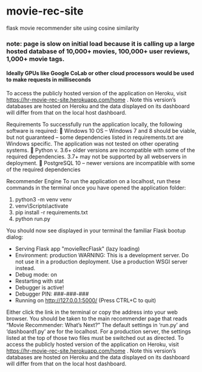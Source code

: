 # movie-rec-site
flask movie recommender site using cosine similarity

### note: page is slow on initial load because it is calling up a large hosted database of 10,000+ movies, 100,000+ user reviews, 1,000+ movie tags. 
#### Ideally GPUs like Google CoLab or other cloud processors would be used to make requests in milliseconds 

To access the publicly hosted version of the application on Heroku, visit https://hr-movie-rec-site.herokuapp.com/home . Note this version’s databases are hosted on Heroku and the data displayed on its dashboard will differ from that on the local host dashboard.



Requirements
To successfully run the application locally, the following software is required:
	Windows 10 OS – Windows 7 and 8 should be viable, but not guaranteed – some dependencies listed in requirements.txt are Windows specific. The application was not tested on other operating systems.
	Python v. 3.6+ older versions are incompatible with some of the required dependencies. 3.7+ may not be supported by all webservers in deployment.
	PostgreSQL 10 – newer versions are incompatible with some of the required dependencies

Recommender Engine 
To run the application on a localhost, run these commands in the terminal once you have opened the application folder:
1.	python3 -m venv venv
2.	venv\Scripts\activate
3.	pip install -r requirements.txt
4.	python run.py



You should now see displayed in your terminal the familiar Flask bootup dialog:

 * Serving Flask app "movieRecFlask" (lazy loading)
 * Environment: production
   WARNING: This is a development server. Do not use it in a production deployment.
   Use a production WSGI server instead.
 * Debug mode: on
 * Restarting with stat
 * Debugger is active!
 * Debugger PIN: ###-###-###
 * Running on http://127.0.0.1:5000/ (Press CTRL+C to quit)


Either click the link in the terminal or copy the address into your web browser. You should be taken to the main recommender page that reads “Movie Recommender: What’s Next?”
The default settings in ‘run.py’ and ‘dashboard1.py’ are for the localhost. For a production server, the settings listed at the top of those two files must be switched out as directed.
To access the publicly hosted version of the application on Heroku, visit https://hr-movie-rec-site.herokuapp.com/home . Note this version’s databases are hosted on Heroku and the data displayed on its dashboard will differ from that on the local host dashboard.
